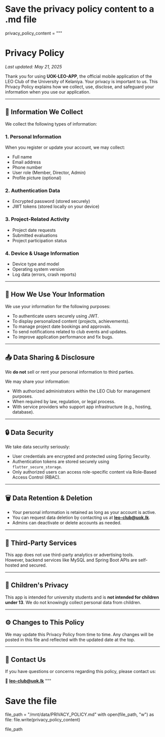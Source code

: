# Save the privacy policy content to a .md file

privacy_policy_content = """
# Privacy Policy

_Last updated: May 21, 2025_

Thank you for using **UOK-LEO-APP**, the official mobile application of the LEO Club of the University of Kelaniya. Your privacy is important to us. This Privacy Policy explains how we collect, use, disclose, and safeguard your information when you use our application.

---

## 📌 Information We Collect

We collect the following types of information:

### 1. **Personal Information**
When you register or update your account, we may collect:
- Full name
- Email address
- Phone number
- User role (Member, Director, Admin)
- Profile picture (optional)

### 2. **Authentication Data**
- Encrypted password (stored securely)
- JWT tokens (stored locally on your device)

### 3. **Project-Related Activity**
- Project date requests
- Submitted evaluations
- Project participation status

### 4. **Device & Usage Information**
- Device type and model
- Operating system version
- Log data (errors, crash reports)

---

## 🔐 How We Use Your Information

We use your information for the following purposes:

- To authenticate users securely using JWT.
- To display personalized content (projects, achievements).
- To manage project date bookings and approvals.
- To send notifications related to club events and updates.
- To improve application performance and fix bugs.

---

## 📤 Data Sharing & Disclosure

We **do not** sell or rent your personal information to third parties.

We may share your information:
- With authorized administrators within the LEO Club for management purposes.
- When required by law, regulation, or legal process.
- With service providers who support app infrastructure (e.g., hosting, database).

---

## 🔒 Data Security

We take data security seriously:
- User credentials are encrypted and protected using Spring Security.
- Authentication tokens are stored securely using `flutter_secure_storage`.
- Only authorized users can access role-specific content via Role-Based Access Control (RBAC).

---

## 🗑️ Data Retention & Deletion

- Your personal information is retained as long as your account is active.
- You can request data deletion by contacting us at **leo-club@uok.lk**.
- Admins can deactivate or delete accounts as needed.

---

## 📱 Third-Party Services

This app does not use third-party analytics or advertising tools.  
However, backend services like MySQL and Spring Boot APIs are self-hosted and secured.

---

## 👶 Children's Privacy

This app is intended for university students and is **not intended for children under 13**. We do not knowingly collect personal data from children.

---

## ⚙️ Changes to This Policy

We may update this Privacy Policy from time to time. Any changes will be posted in this file and reflected with the updated date at the top.

---

## 📧 Contact Us

If you have questions or concerns regarding this policy, please contact us:

📮 **leo-club@uok.lk**
"""

# Save the file
file_path = "/mnt/data/PRIVACY_POLICY.md"
with open(file_path, "w") as file:
file.write(privacy_policy_content)

file_path
